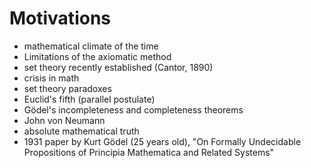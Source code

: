 # Motivations

- mathematical climate of the time
- Limitations of the axiomatic method
- set theory recently established (Cantor, 1890)
- crisis in math
- set theory paradoxes
- Euclid's fifth (parallel postulate)
- Gödel's incompleteness and completeness theorems
- John von Neumann
- absolute mathematical truth
- 1931 paper by Kurt Gödel (25 years old), "On Formally Undecidable Propositions of Principia Mathematica and Related Systems"
